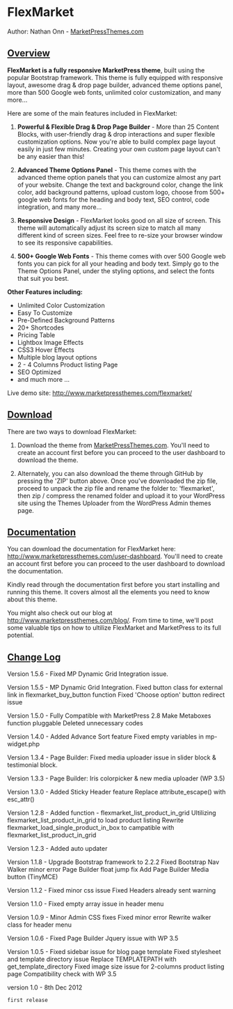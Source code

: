 FlexMarket
==========

Author: Nathan Onn - <a href="http://www.marketpressthemes.com">MarketPressThemes.com</a>

<h2><u>Overview</u></h2>

<b>FlexMarket is a fully responsive MarketPress theme</b>, built using the popular Bootstrap framework. This theme is fully equipped with responsive layout, awesome drag & drop page builder, advanced theme options panel, more than 500 Google web fonts, unlimited color customization, and many more...

Here are some of the main features included in FlexMarket:

1. <b>Powerful & Flexible Drag & Drop Page Builder</b> - More than 25 Content Blocks, with user-friendly drag & drop interactions and super flexible customization options. Now you're able to build complex page layout easily in just few minutes. Creating your own custom page layout can't be any easier than this!

2. <b>Advanced Theme Options Panel</b> - This theme comes with the advanced theme option panels that you can customize almost any part of your website. Change the text and background color, change the link color, add background patterns, upload custom logo, choose from 500+ google web fonts for the heading and body text, SEO control, code integration, and many more...

3. <b>Responsive Design</b> - FlexMarket looks good on all size of screen. This theme will automatically adjust its screen size to match all many different kind of screen sizes. Feel free to re-size your browser window to see its responsive capabilities.

4. <b>500+ Google Web Fonts</b> - This theme comes with over 500 Google web fonts you can pick for all your heading and body text. Simply go to the Theme Options Panel, under the styling options, and select the fonts that suit you best.

<b>Other Features including:</b>
- Unlimited Color Customization
- Easy To Customize
- Pre-Defined Background Patterns
- 20+ Shortcodes
- Pricing Table
- Lightbox Image Effects
- CSS3 Hover Effects
- Multiple blog layout options
- 2 - 4 Columns Product listing Page
- SEO Optimized
- and much more …

Live demo site: http://www.marketpressthemes.com/flexmarket/

<h2><u>Download</u></h2>

There are two ways to download FlexMarket:

1. Download the theme from <a href="http://www.marketpressthemes.com">MarketPressThemes.com</a>. You'll need to create an account first before you can proceed to the user dashboard to download the theme.

2. Alternately, you can also download the theme through GitHub by pressing the 'ZIP' button above. Once you've downloaded the zip file, proceed to unpack the zip file and rename the folder to: 'flexmarket', then zip / compress the renamed folder and upload it to your WordPress site using the Themes Uploader from the WordPress Admin themes page.


<h2><u>Documentation</u></h2>

You can download the documentation for FlexMarket here: <a href="http://www.marketpressthemes.com/user-dashboard/">http://www.marketpressthemes.com/user-dashboard</a>. You'll need to create an account first before you can proceed to the user dashboard to download the documentation.

Kindly read through the documentation first before you start installing and running this theme. It covers almost all the elements you need to know about this theme.

You might also check out our blog at <a href="http://www.marketpressthemes.com/blog/">http://www.marketpressthemes.com/blog/</a>. From time to time, we'll post some valuable tips on how to ultilize FlexMarket and MarketPress to its full potential.


<h2><u>Change Log</u></h2>

Version 1.5.6 -
	Fixed MP Dynamic Grid Integration issue.

Version 1.5.5 -
	MP Dynamic Grid Integration.
	Fixed button class for external link in flexmarket_buy_button function
	Fixed 'Choose option' button redirect issue

Version 1.5.0 - 
	Fully Compatible with MarketPress 2.8
	Make Metaboxes function pluggable
	Deleted unnecessary codes

Version 1.4.0 - 
	Added Advance Sort feature
	Fixed empty variables in mp-widget.php

Version 1.3.4 - 
	Page Builder: Fixed media uploader issue in slider block & testimonial block.

Version 1.3.3 -
	Page Builder: Iris colorpicker & new media uploader (WP 3.5)

Version 1.3.0 - 
	Added Sticky Header feature
	Replace attribute_escape() with esc_attr()

Version 1.2.8  -
	Added function - flexmarket_list_product_in_grid
	Ultilizing flexmarket_list_product_in_grid to load product listing
	Rewrite flexmarket_load_single_product_in_box to campatible with flexmarket_list_product_in_grid

Version 1.2.3 - 
	Added auto updater

Version 1.1.8 - 
	Upgrade Bootstrap framework to 2.2.2
	Fixed Bootstrap Nav Walker minor error
	Page Builder float jump fix
	Add Page Builder Media button (TinyMCE)

Version 1.1.2 - 
	Fixed minor css issue
	Fixed Headers already sent warning

Version 1.1.0 - 
	Fixed empty array issue in header menu 

Version 1.0.9 - 
	Minor Admin CSS fixes
	Fixed minor error
	Rewrite walker class for header menu

Version 1.0.6 -
	Fixed Page Builder Jquery issue with WP 3.5

Version 1.0.5 - 
	Fixed sidebar issue for blog page template
	Fixed stylesheet and template directory issue
	Replace TEMPLATEPATH with get_template_directory
	Fixed image size issue for 2-columns product listing page
	Compatibility check with WP 3.5


version 1.0 - 8th Dec 2012

	first release
